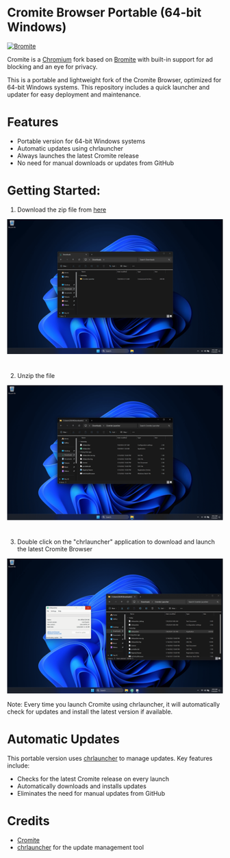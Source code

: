 # Cromite Browser Portable (64-bit Windows)

<a href="https://www.cromite.org">
  <img title="Cromite - take back your browser!" src="https://www.cromite.org/app_icon.png" width="96" alt="Bromite" />
</a>
<br>

Cromite is a [Chromium](https://www.chromium.org/Home) fork based on [Bromite](https://github.com/bromite/bromite) with built-in support for ad blocking and an eye for privacy.

This is a portable and lightweight fork of the Cromite Browser, optimized for 64-bit Windows systems. This repository includes a quick launcher and updater for easy deployment and maintenance.

# Features

- Portable version for 64-bit Windows systems
- Automatic updates using chrlauncher
- Always launches the latest Cromite release
- No need for manual downloads or updates from GitHub

# Getting Started:

1. Download the zip file from [here](https://github.com/KeyStrokeVII/cromite-launcher/releases)

<a href="https://github.com/KeyStrokeVII/cromite-launcher">
  <img title="Cromite - take back your browser!" src="https://github.com/KeyStrokeVII/cromite-launcher/blob/master/tools/images/img-1.png" alt="Bromite" />
</a>
<br>

# 

2. Unzip the file

<a href="https://github.com/KeyStrokeVII/cromite-launcher">
  <img title="Cromite - take back your browser!" src="https://github.com/KeyStrokeVII/cromite-launcher/blob/master/tools/images/img-2.png" alt="Bromite" />
</a>
<br>

# 

3. Double click on the "chrlauncher" application to download and launch the latest Cromite Browser

<a href="https://github.com/KeyStrokeVII/cromite-launcher">
  <img title="Cromite - take back your browser!" src="https://github.com/KeyStrokeVII/cromite-launcher/blob/master/tools/images/img-3.png" alt="Bromite" />
</a>
<br>

Note: Every time you launch Cromite using chrlauncher, it will automatically check for updates and install the latest version if available.

# Automatic Updates

This portable version uses [chrlauncher](https://github.com/henrypp/chrlauncher) to manage updates. Key features include:

- Checks for the latest Cromite release on every launch
- Automatically downloads and installs updates
- Eliminates the need for manual updates from GitHub

# Credits

* [Cromite](https://github.com/uazo/cromite)
* [chrlauncher](https://github.com/henrypp/chrlauncher) for the update management tool

